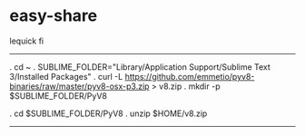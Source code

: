 # easy-share
lequick fi

***  

. cd ~
. SUBLIME_FOLDER="Library/Application Support/Sublime Text 3/Installed Packages"
. curl -L https://github.com/emmetio/pyv8-binaries/raw/master/pyv8-osx-p3.zip > v8.zip
. mkdir -p $SUBLIME_FOLDER/PyV8


. cd $SUBLIME_FOLDER/PyV8
. unzip $HOME/v8.zip

***
